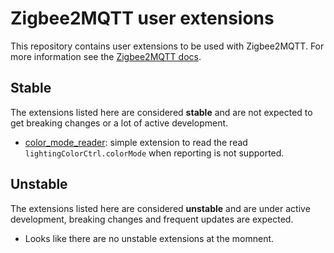 # Zigbee2MQTT user extensions
This repository contains user extensions to be used with Zigbee2MQTT. For more information see the [Zigbee2MQTT docs](https://www.zigbee2mqtt.io/advanced/more/user_extensions.html).

## Stable
The extensions listed here are considered **stable** and are not expected to  get breaking changes or a lot of active development.

- [color_mode_reader](stable/color_mode_reader/README.md): simple extension to read the read `lightingColorCtrl.colorMode` when reporting is not supported.

## Unstable
The extensions listed here are considered **unstable** and are under active development, breaking changes and frequent updates are expected.

- Looks like there are no unstable extensions at the momnent.
